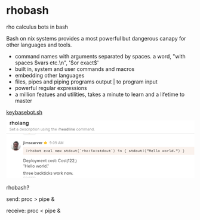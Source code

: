 # rhobash
rho calculus bots in bash

Bash on nix systems provides a most powerful but dangerous canapy for other languages and tools.
- command names with arguments separated by spaces. a word, "with spaces $vars etc.\n", '$or exact$'
- built in, system and user commands and macros
- embedding other languages
- files, pipes and piping programs output | to program input
- powerful regular expressions
- a million featues and utilities, takes a minute to learn and a lifetime to master

[keybasebot.sh](keybasebot.sh)

![](hello.png)

rhobash?

send: proc > pipe &

receive: proc < pipe &
